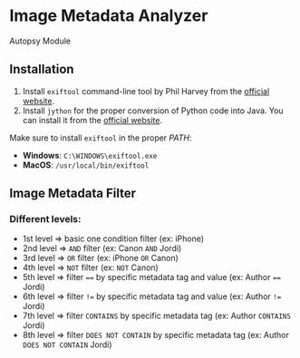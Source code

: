 # Image Metadata Analyzer 
Autopsy Module

## Installation
1. Install `exiftool` command-line tool by Phil Harvey from the [official website](https://exiftool.org/).
2. Install `jython` for the proper conversion of Python code into Java. You can install it from the [official website](https://www.jython.org/download).

Make sure to install `exiftool` in the proper *PATH*:
- **Windows**: `C:\WINDOWS\exiftool.exe`
- **MacOS**: `/usr/local/bin/exiftool`

## Image Metadata Filter
### Different levels:
- 1st level => basic one condition filter (ex: iPhone)
- 2nd level => `AND` filter (ex: Canon `AND` Jordi)
- 3rd level => `OR` filter (ex: iPhone `OR` Canon)
- 4th level => `NOT` filter (ex: `NOT` Canon)
- 5th level => filter `==` by specific metadata tag and value (ex: Author `==` Jordi)
- 6th level => filter `!=` by specific metadata tag and value (ex: Author `!=` Jordi)
- 7th level => filter `CONTAINS` by specific metadata tag (ex: Author `CONTAINS` Jordi)
- 8th level => filter `DOES NOT CONTAIN` by specific metadata tag (ex: Author `DOES NOT CONTAIN` Jordi)
 


